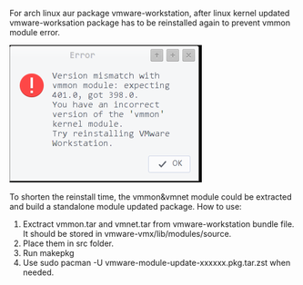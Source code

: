 For arch linux aur package vmware-workstation, after linux kernel updated vmware-worksation package has to be reinstalled  again to prevent vmmon module error.

![image](https://github.com/hk3f/vmware-host-modules-arch/blob/main/doc/693958-20201229130600272-1614611427.png)

To shorten the reinstall time, the vmmon&vmnet module could be extracted and build a standalone module updated package.
How to use:
1) Exctract vmmon.tar and vmnet.tar from vmware-workstation bundle file. It should be stored in vmware-vmx/lib/modules/source.
2) Place them in src folder.
3) Run makepkg
4) Use sudo pacman -U vmware-module-update-xxxxxx.pkg.tar.zst when needed.

